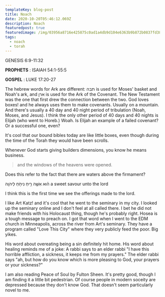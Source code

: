 ```yaml
---
templateKey: blog-post
title: Noach
date: 2020-10-20T05:46:12.069Z
description: Noach
featuredpost: true
featuredimage: /img/03956a8716e425875c0ad1a4db9d104e6363b9b872b0837fd38788e8a891a672.jpeg
tags:
  - noach
  - torah
---
```

GENESIS 6:9-11:32

**PROPHETS** : ISAIAH 54:1-55:5

**GOSPEL** : LUKE 17:20-27

The hebrew words for Ark are different: תבה is used for Moses' basket and Noah's ark, and ארן is used for the Ark of the Covenant. The New Testament was the one that first drew the connection between the two. God loves boxes! and he always uses them to make covenants. Usually on a mountain. And there's usually a 40 day and 40 night period of tribulation (Noah, Moses, and Jesus). I think the only other period of 40 days and 40 nights is Elijah (who went to Horeb.) Woah. Is Elijah an example of a failed covenant? Or a successful one, even? 

It's cool that our bound bibles today are like little boxes, even though during the time of the Torah they would have been scrolls. 

Whenever God starts giving builders dimensions, you know he means business. 

>and the windows of the heavens were opened.

Does this refer to the fact that there are waters above the firmament?
 
>
ה֗וּא אִשֵּׁ֛ה רֵ֥יחַ נִיחֹ֖חַ לַיהוָֽה
a sweet savour unto the lord

I think this is the first time we see the offerings made to the lord. 

I like Art Katz! and it's cool that he went to the seminary in my city. I looked up the seminary online and I don't feel at all called there. I bet he did not make friends with his Holocaust thing, though he's probably right. Hosea is a tough message to preach on. I got that word when I went to the EDM church in Minneapolis, across the river from Art's seminary. They have a program called "Love This City" where they very publicly feed the poor. Big yikes. 

His word about overeating being a sin definitely hit home. His word about healing reminds me of a joke: A rabbi says to an elder rabbi "I have this horrible affliction, a sickness, it keeps me from my prayers." The elder rabbi says "ah, but how do you know which is more pleasing to God, your prayers or your sickness?"

I am also reading Peace of Soul by Fulton Sheen. It's pretty good, though I am finding it a little bit pedestrian. Of course people in modern soceity are depressed because they don't know God. That doesn't seem particularly novel to me. 